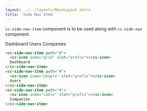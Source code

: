 ```yaml
---
layout: ../../layouts/MainLayout.astro
title: 'Side Nav Item'
---
```


`cc-side-nav-item` component is to be used along with `cc-side-nav` component.

<div class="preview">
  <cc-side-nav-item path="#">
    <cc-icon icon="grid" slot="prefix"></cc-icon>
    Dashboard
  </cc-side-nav-item>
  <cc-side-nav-item path="#">
    <cc-icon icon="people" slot="prefix"></cc-icon>
    Users
  </cc-side-nav-item>
  <cc-side-nav-item path="#">
    <cc-icon icon="table" slot="prefix"></cc-icon>
    Companies
  </cc-side-nav-item>
</div>

```html
<cc-side-nav-item path="#">
  <cc-icon icon="grid" slot="prefix"></cc-icon>
  Dashboard
</cc-side-nav-item>
<cc-side-nav-item path="#">
  <cc-icon icon="people" slot="prefix"></cc-icon>
  Users
</cc-side-nav-item>
<cc-side-nav-item path="#">
  <cc-icon icon="table" slot="prefix"></cc-icon>
  Companies
</cc-side-nav-item>
```